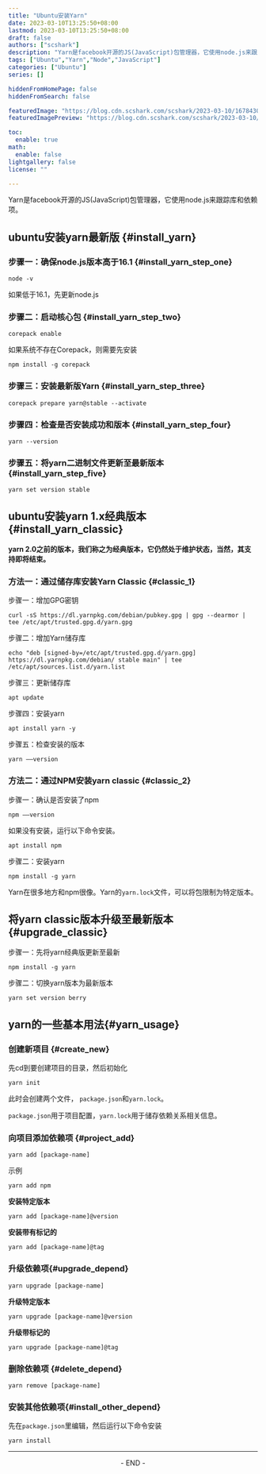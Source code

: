 ```yaml
---
title: "Ubuntu安装Yarn"
date: 2023-03-10T13:25:50+08:00
lastmod: 2023-03-10T13:25:50+08:00
draft: false
authors: ["scshark"]
description: "Yarn是facebook开源的JS(JavaScript)包管理器，它使用node.js来跟踪库和依赖项。"
tags: ["Ubuntu","Yarn","Node","JavaScript"]
categories: ["Ubuntu"]
series: []

hiddenFromHomePage: false
hiddenFromSearch: false

featuredImage: "https://blog.cdn.scshark.com/scshark/2023-03-10/16784307481196.jpg"
featuredImagePreview: "https://blog.cdn.scshark.com/scshark/2023-03-10/16784307481196.jpg"

toc:
  enable: true
math:
  enable: false
lightgallery: false
license: ""

---
```


Yarn是facebook开源的JS(JavaScript)包管理器，它使用node.js来跟踪库和依赖项。

<!--more-->


## ubuntu安装yarn最新版 {#install_yarn}

### 步骤一：确保node.js版本高于16.1 {#install_yarn_step_one}

```
node -v
```

如果低于16.1，先更新node.js

### 步骤二：启动核心包 {#install_yarn_step_two}

```
corepack enable
```

如果系统不存在Corepack，则需要先安装


```
npm install -g corepack

```

### 步骤三：安装最新版Yarn {#install_yarn_step_three}

```
corepack prepare yarn@stable --activate

```

### 步骤四：检查是否安装成功和版本 {#install_yarn_step_four}

```
yarn --version
```

### 步骤五：将yarn二进制文件更新至最新版本 {#install_yarn_step_five}

```
yarn set version stable

```

## ubuntu安装yarn 1.x经典版本 {#install_yarn_classic}

**yarn 2.0之前的版本，我们称之为经典版本，它仍然处于维护状态，当然，其支持即将结束。**


### 方法一：通过储存库安装Yarn Classic {#classic_1}

步骤一：增加GPG密钥

```
curl -sS https://dl.yarnpkg.com/debian/pubkey.gpg | gpg --dearmor | tee /etc/apt/trusted.gpg.d/yarn.gpg

```

步骤二：增加Yarn储存库

```
echo "deb [signed-by=/etc/apt/trusted.gpg.d/yarn.gpg] https://dl.yarnpkg.com/debian/ stable main" | tee /etc/apt/sources.list.d/yarn.list
```

步骤三：更新储存库

```
apt update
```

步骤四：安装yarn


```
apt install yarn -y
```

步骤五：检查安装的版本

```
yarn ––version
```

### 方法二：通过NPM安装yarn classic {#classic_2}

步骤一：确认是否安装了npm

```
npm ––version
```

如果没有安装，运行以下命令安装。

```
apt install npm

```

步骤二：安装yarn

```
npm install -g yarn
```

Yarn在很多地方和npm很像。Yarn的`yarn.lock`文件，可以将包限制为特定版本。

## 将yarn classic版本升级至最新版本 {#upgrade_classic}

步骤一：先将yarn经典版更新至最新

```
npm install -g yarn
```

步骤二：切换yarn版本为最新版本

```
yarn set version berry
```


## yarn的一些基本用法{#yarn_usage}

### 创建新项目 {#create_new}

先cd到要创建项目的目录，然后初始化

```
yarn init
```

此时会创建两个文件， `package.json`和`yarn.lock`。

`package.json`用于项目配置，`yarn.lock`用于储存依赖关系相关信息。


### 向项目添加依赖项 {#project_add}

```
yarn add [package-name]
```
示例
```
yarn add npm
```

**安装特定版本**

```
yarn add [package-name]@version
```

**安装带有标记的**

```
yarn add [package-name]@tag
```


### 升级依赖项{#upgrade_depend}

```
yarn upgrade [package-name]
```

**升级特定版本**

```
yarn upgrade [package-name]@version
```

**升级带标记的**

```
yarn upgrade [package-name]@tag

```
### 删除依赖项 {#delete_depend}

```
yarn remove [package-name]

```

### 安装其他依赖项{#install_other_depend}

先在`package.json`里编辑，然后运行以下命令安装


```
yarn install
```

---
<center > - END - </center>